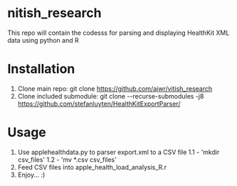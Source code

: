 # nitish_research

This repo will contain the codesss for parsing and displaying HealthKit XML data using python and R

# Installation
1. Clone main repo:
git clone https://github.com/ajwr/vitish_research
2. Clone included submodule:
git clone --recurse-submodules -j8 https://github.com/stefanluyten/HealthKitExportParser/


# Usage
1. Use applehealthdata.py to parser export.xml to a CSV file
1.1 - 'mkdir csv_files' 
1.2 - 'mv *.csv csv_files'
2. Feed CSV files into apple_health_load_analysis_R.r
3. Enjoy... :)

